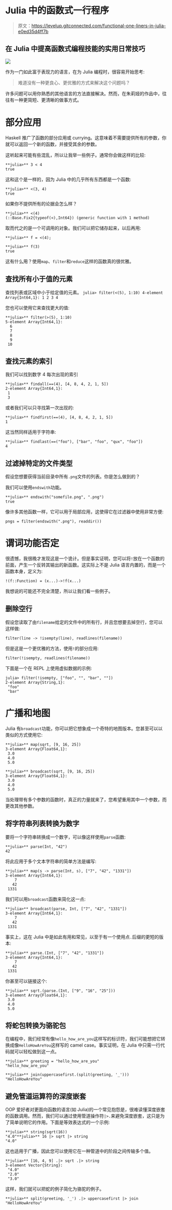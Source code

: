 # Julia 中的函数式一行程序

> 原文：<https://levelup.gitconnected.com/functional-one-liners-in-julia-e0ed35d4ff7b>

## 在 Julia 中提高函数式编程技能的实用日常技巧

![](img/7104bacad618a2c0f6c42d19b3b6b60c.png)

作为一门如此富于表现力的语言，在为 Julia 编程时，很容易开始思考:

> 难道没有一种更良心、更优雅的方式来解决这个问题吗？

许多问题可以用你熟悉的其他语言的方法直接解决。然而，在朱莉娅的作品中，往往有一种更简短、更清晰的做事方式。

# 部分应用

Haskell 推广了函数的部分应用或 currying。这意味着不需要提供所有的参数，你就可以返回一个新的函数，并接受其余的参数。

这听起来可能有些混乱，所以让我举一些例子。通常你会做这样的比较:

```
**julia>** 3 < 4
true
```

这和这个是一样的，因为 Julia 中的几乎所有东西都是一个函数:

```
**julia>** <(3, 4)
true
```

如果你不提供所有的论据会怎么样？

```
**julia>** <(4)
(::Base.Fix2{typeof(<),Int64}) (generic function with 1 method)
```

取而代之的是一个可调用的对象。我们可以把它储存起来，以后再用:

```
**julia>** f = <(4);

**julia>** f(3)
true
```

这有什么用？使用`map`、`filter`和`reduce`这样的函数真的很优雅。

## 查找所有小于值的元素

查找列表或区域中小于给定值的元素。 `julia> filter(<(5), 1:10) 4-element Array{Int64,1}: 1 2 3 4`

您也可以使用它来查找更大的值:

```
**julia>** filter(>(5), 1:10)
5-element Array{Int64,1}:
  6
  7
  8
  9
 10
```

## 查找元素的索引

我们可以找到数字 4 每次出现的索引

```
**julia>** findall(==(4), [4, 8, 4, 2, 1, 5])
2-element Array{Int64,1}:
 1
 3
```

或者我们可以只寻找第一次出现的:

```
**julia>** findfirst(==(4), [4, 8, 4, 2, 1, 5])
1
```

这当然同样适用于字符串:

```
**julia>** findlast(==("foo"), ["bar", "foo", "qux", "foo"])
4
```

## 过滤掉特定的文件类型

假设您想要获得当前目录中所有`.png`文件的列表。你是怎么做到的？

我们可以使用`endswith`功能。

```
**julia>** endswith("somefile.png", ".png")
true
```

像许多其他函数一样，它可以用于局部应用，这使得它在过滤器中使用非常方便:

```
pngs = filter(endswith(".png"), readdir())
```

# 谓词功能否定

很遗憾，我很晚才发现这是一个诡计。但是事实证明，您可以将`!`放在一个函数的前面，产生一个反转其输出的新函数。这实际上不是 Julia 语言内置的，而是一个函数本身，定义为:

```
!(f::Function) = (x...)->!f(x...)
```

我想说的可能还不完全清楚，所以让我们看一些例子。

## 删除空行

假设您读取了由`filename`给定的文件中的所有行，并且您想要去掉空行，您可以这样做:

```
filter(line -> !isempty(line), readlines(filename))
```

但是这是一个更优雅的方法，使用`!`的部分应用:

```
filter(!isempty, readlines(filename))
```

下面是一个在 REPL 上使用虚拟数据的示例:

```
julia> filter(!isempty, ["foo", "", "bar", ""])
2-element Array{String,1}:
 "foo"
 "bar"
```

# 广播和地图

Julia 有`broadcast`功能，你可以把它想象成一个奇特的地图版本。您甚至可以以类似的方式使用它:

```
**julia>** map(sqrt, [9, 16, 25])
3-element Array{Float64,1}:
 3.0
 4.0
 5.0

**julia>** broadcast(sqrt, [9, 16, 25])
3-element Array{Float64,1}:
 3.0
 4.0
 5.0
```

当处理带有多个参数的函数时，真正的力量就来了，您希望重用其中一个参数，而更改其他参数。

## 将字符串列表转换为数字

要将一个字符串转换成一个数字，可以像这样使用`parse`函数:

```
**julia>** parse(Int, "42")
42
```

将此应用于多个文本字符串的简单方法是编写:

```
**julia>** map(s -> parse(Int, s), ["7", "42", "1331"])
3-element Array{Int64,1}:
    7
   42
 1331
```

我们可以用`broadcast`函数来简化这一点:

```
**julia>** broadcast(parse, Int, ["7", "42", "1331"])
3-element Array{Int64,1}:
    7
   42
 1331
```

事实上，这在 Julia 中是如此有用和常见，以至于有一个使用点`.`后缀的更短的版本:

```
**julia>** parse.(Int, ["7", "42", "1331"])
3-element Array{Int64,1}:
    7
   42
 1331
```

你甚至可以链接这个:

```
**julia>** sqrt.(parse.(Int, ["9", "16", "25"]))
3-element Array{Float64,1}:
 3.0
 4.0
 5.0
```

## 将蛇包转换为骆驼包

在编程中，我们经常有像`hello_how_are_you`这样写的标识符，我们可能想把它转换成像`HelloHowAreYou`这样写的 camel case。事实证明，在 Julia 中只需一行代码就可以轻松做到这一点。

```
**julia>** greeting = "hello_how_are_you"
"hello_how_are_you"

**julia>** join(uppercasefirst.(split(greeting, '_')))
"HelloHowAreYou"
```

## 避免管道运算符的深度嵌套

OOP 爱好者对更面向函数的语言(如 Julia)的一个常见抱怨是，很难读懂深度嵌套的函数调用。然而，我们可以通过使用管道操作符`|>.`来避免深度嵌套，这只是为了简单说明它的作用。下面是等效表达式的一个示例:

```
**julia>** string(sqrt(16))
"4.0"**julia>** 16 |> sqrt |> string
"4.0"
```

这也适用于广播，因此您可以使用它在一种管道中的阶段之间传输多个值。

```
**julia>** [16, 4, 9] .|> sqrt .|> string
3-element Vector{String}:
 "4.0"
 "2.0"
 "3.0"
```

这样，我们就可以把蛇的例子简化为骆驼的例子。

```
**julia>** split(greeting, '_') .|> uppercasefirst |> join
"HelloHowAreYou"
```
